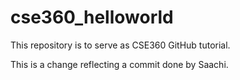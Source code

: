 # cse360_helloworld
This repository is to serve as CSE360 GitHub tutorial.

This is a change reflecting a commit done by Saachi.
